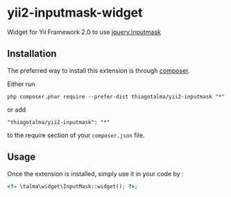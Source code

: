 yii2-inputmask-widget
===========
Widget for Yii Framework 2.0 to use [jquery.inputmask](https://github.com/RobinHerbots/jquery.inputmask)

Installation
------------

The preferred way to install this extension is through [composer](http://getcomposer.org/download/).

Either run

```
php composer.phar require --prefer-dist thiagotalma/yii2-inputmask "*"
```

or add

```
"thiagotalma/yii2-inputmask": "*"
```

to the require section of your `composer.json` file.


Usage
-----

Once the extension is installed, simply use it in your code by :

```php
<?= \talma\widget\InputMask::widget(); ?>;
```